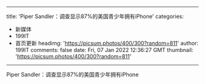 
---
title: 'Piper Sandler：调查显示87%的美国青少年拥有iPhone'
categories: 
 - 新媒体
 - 199IT
 - 首页更新
headimg: 'https://picsum.photos/400/300?random=811'
author: 199IT
comments: false
date: Fri, 07 Jan 2022 12:36:27 GMT
thumbnail: 'https://picsum.photos/400/300?random=811'
---

<div>   
Piper Sandler：调查显示87%的美国青少年拥有iPhone  
</div>
            